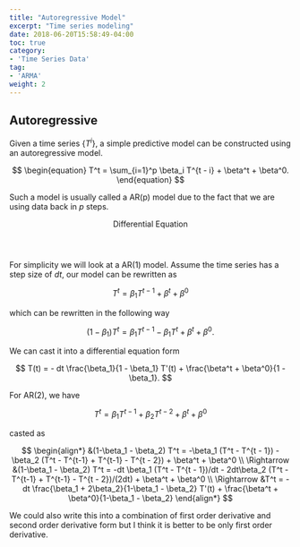 ```yaml
---
title: "Autoregressive Model"
excerpt: "Time series modeling"
date: 2018-06-20T15:58:49-04:00
toc: true
category:
- 'Time Series Data'
tag:
- 'ARMA'
weight: 2
---
```


## Autoregressive

Given a time series $\{T^i\}$, a simple predictive model can be constructed using an autoregressive model.

$$
\begin{equation}
T^t = \sum_{i=1}^p \beta_i T^{t - i} + \beta^t + \beta^0.
\end{equation}
$$

Such a model is usually called a AR(p) model due to the fact that we are using data back in $p$ steps.

<div class="card">
<header class="card-header">
<p class="card-header-title card-toggle">Differential Equation</p>
</header>
<div class="card-content is-hidden">
<div class="content">

For simplicity we will look at a AR(1) model. Assume the time series has a step size of $dt$, our model can be rewritten as

$$
T^t = \beta_1 T^{t - 1} + \beta^t + \beta^0
$$

which can be rewritten in the following way

$$
(1 - \beta_1) T^t = \beta_1 T^{t - 1} - \beta_1 T^t + \beta^t + \beta^0.
$$

We can cast it into a differential equation form

$$
T(t) = - dt \frac{\beta_1}{1 - \beta_1} T'(t) + \frac{\beta^t + \beta^0}{1 - \beta_1}.
$$

For AR(2), we have

$$
T^t = \beta_1 T^{t - 1} + \beta_2 T^{t - 2} + \beta^t + \beta^0
$$

casted as

$$
\begin{align*}
&(1-\beta_1 - \beta_2) T^t = -\beta_1 (T^t - T^{t - 1}) - \beta_2 (T^t - T^{t-1} + T^{t-1} - T^{t - 2}) + \beta^t + \beta^0 \\
\Rightarrow &(1-\beta_1 - \beta_2) T^t = -dt \beta_1 (T^t - T^{t - 1})/dt - 2dt\beta_2 (T^t - T^{t-1} + T^{t-1} - T^{t - 2})/(2dt) + \beta^t + \beta^0 \\
\Rightarrow &T^t = - dt \frac{\beta_1 + 2\beta_2}{1-\beta_1 - \beta_2} T'(t) + \frac{\beta^t + \beta^0}{1-\beta_1 - \beta_2}
\end{align*}
$$

We could also write this into a combination of first order derivative and second order derivative form but I think it is better to be only first order derivative.


</div>
</div>
</div>